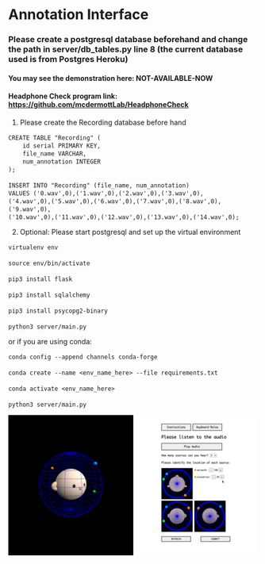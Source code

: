 # Annotation Interface

### Please create a postgresql database beforehand and change the path in server/db_tables.py line 8 (the current database used is from Postgres Heroku)

#### You may see the demonstration here: NOT-AVAILABLE-NOW

#### Headphone Check program link: https://github.com/mcdermottLab/HeadphoneCheck

1. Please create the Recording database before hand
```
CREATE TABLE "Recording" (
	id serial PRIMARY KEY,
	file_name VARCHAR,
	num_annotation INTEGER
);

INSERT INTO "Recording" (file_name, num_annotation)
VALUES ('0.wav',0),('1.wav',0),('2.wav',0),('3.wav',0),
('4.wav',0),('5.wav',0),('6.wav',0),('7.wav',0),('8.wav',0),('9.wav',0),
('10.wav',0),('11.wav',0),('12.wav',0),('13.wav',0),('14.wav',0);
```

2. Optional: Please start postgresql and set up the virtual environment

```
virtualenv env

source env/bin/activate

pip3 install flask

pip3 install sqlalchemy

pip3 install psycopg2-binary

python3 server/main.py
```
or if you are using conda:

```
conda config --append channels conda-forge

conda create --name <env_name_here> --file requirements.txt

conda activate <env_name_here>

python3 server/main.py
```

<img src="/templates/interface/img/4.png" />